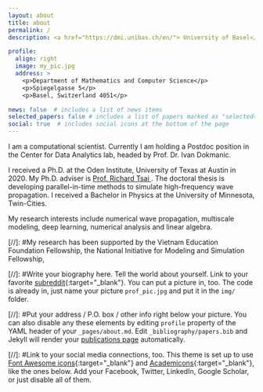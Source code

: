 ```yaml
---
layout: about
title: about
permalink: /
description: <a href="https://dmi.unibas.ch/en/"> University of Basel</a>

profile:
  align: right
  image: my_pic.jpg
  address: >
    <p>Department of Mathematics and Computer Science</p>
    <p>Spiegelgasse 5</p>
    <p>Basel, Switzerland 4051</p>

news: false  # includes a list of news items
selected_papers: false # includes a list of papers marked as "selected={true}"
social: true  # includes social icons at the bottom of the page
---
```


I am a computational scientist. Currently I am holding a Postdoc position in the Center for Data Analytics lab, headed by Prof. Dr. Ivan Dokmanic. 

I received a Ph.D. at the Oden Institute, University of Texas at Austin in 2020. My Ph.D. adviser is <a href="https://tsairesearch.github.io/">  Prof. Richard Tsai </a>. 
The doctoral thesis is developing parallel-in-time methods to simulate high-frequency wave propagation. 
I received a Bachelor in Physics at the University of Minnesota, Twin-Cities. 

My research interests include numerical wave propagation, multiscale modeling, deep learning, numerical analysis and linear algebra. 

[//]: #My research has been supported by the Vietnam Education Foundation Fellowship, the National Initiative for Modeling and Simulation Fellowship, 

[//]: #Write your biography here. Tell the world about yourself. Link to your favorite [subreddit](http://reddit.com){:target="\_blank"}. You can put a picture in, too. The code is already in, just name your picture `prof_pic.jpg` and put it in the `img/` folder.

[//]: #Put your address / P.O. box / other info right below your picture. You can also disable any these elements by editing `profile` property of the YAML header of your `_pages/about.md`. Edit `_bibliography/papers.bib` and Jekyll will render your [publications page](/al-folio/publications/) automatically.

[//]: #Link to your social media connections, too. This theme is set up to use [Font Awesome icons](http://fortawesome.github.io/Font-Awesome/){:target="\_blank"} and [Academicons](https://jpswalsh.github.io/academicons/){:target="\_blank"}, like the ones below. Add your Facebook, Twitter, LinkedIn, Google Scholar, or just disable all of them.
